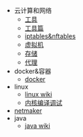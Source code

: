 * 云计算和网络
    * [工具](云计算和网络/工具.md)
    * [工具篇](云计算和网络/工具篇.md)
    * [iptables&nftables](云计算和网络/iptables.md)
    * [虚拟机](云计算和网络/虚拟机.md)
    * [存储](云计算和网络/存储.md)
    * [代理](云计算和网络/代理.md)
* docker&容器
    * [docker](docker/docker.md)    
* linux
    * [linux wiki](linux/tools.md)
    * [内核编译调试](linux/compile.md)
* [netmaker](vpn/netmaker.md)
* java
    * [java wiki](java/java.md)


